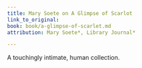 ```yaml
---
title: Mary Soete on A Glimpse of Scarlot
link_to_original: 
book: book/a-glimpse-of-scarlet.md
attribution: Mary Soete*, Library Journal*

---
```

A touchingly intimate, human collection.